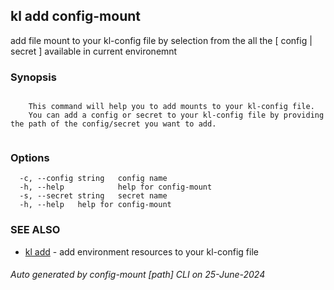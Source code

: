 ## kl add config-mount

add file mount to your kl-config file by selection from the all the [ config | secret ] available in current environemnt

### Synopsis

```

	This command will help you to add mounts to your kl-config file.
	You can add a config or secret to your kl-config file by providing the path of the config/secret you want to add.
	
```

### Options

```
  -c, --config string   config name
  -h, --help            help for config-mount
  -s, --secret string   secret name
  -h, --help   help for config-mount
```

### SEE ALSO

* [kl add](kl_add.md)  - add environment resources to your kl-config file

###### Auto generated by config-mount [path] CLI on 25-June-2024
